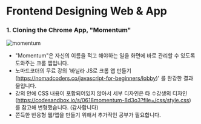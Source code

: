# Frontend Designing Web & App

### **1. Cloning the Chrome App, "Momentum"**

![momentum](https://user-images.githubusercontent.com/59073612/126278086-70838817-af40-4606-a3a4-fbd21d434d4b.gif)

- "Momentum"은 자신의 이름을 적고 해야하는 일을 화면에 바로 관리할 수 있도록 도와주는 크롬 앱입니다.
- 노마드코더의 무료 강의 '바닐라 JS로 크롬 앱 만들기(https://nomadcoders.co/javascript-for-beginners/lobby)' 를 완강한 결과물입니다.
- 강의 안에 CSS 내용이 포함되어있지 않아서 세부 디자인은 타 수강생의 디자인(https://codesandbox.io/s/0618momentum-8d3o3?file=/css/style.css) 를 참고해 변형했습니다. (감사합니다)
- 쫀득한 반응형 웹/앱을 만들기 위해서 추가적인 공부가 필요합니다.
